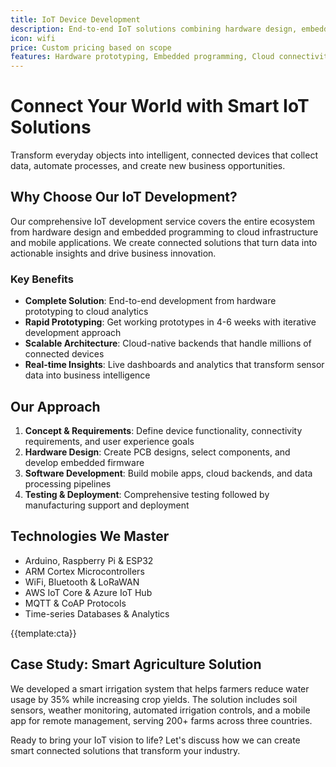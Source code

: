 ```yaml
---
title: IoT Device Development
description: End-to-end IoT solutions combining hardware design, embedded programming, cloud connectivity, and mobile applications for smart connected devices
icon: wifi
price: Custom pricing based on scope
features: Hardware prototyping, Embedded programming, Cloud connectivity, Mobile app integration, Sensor integration, Data analytics
---
```


# Connect Your World with Smart IoT Solutions

Transform everyday objects into intelligent, connected devices that collect data, automate processes, and create new business opportunities.

## Why Choose Our IoT Development?

Our comprehensive IoT development service covers the entire ecosystem from hardware design and embedded programming to cloud infrastructure and mobile applications. We create connected solutions that turn data into actionable insights and drive business innovation.

### Key Benefits

- **Complete Solution**: End-to-end development from hardware prototyping to cloud analytics
- **Rapid Prototyping**: Get working prototypes in 4-6 weeks with iterative development approach
- **Scalable Architecture**: Cloud-native backends that handle millions of connected devices
- **Real-time Insights**: Live dashboards and analytics that transform sensor data into business intelligence

## Our Approach

1. **Concept & Requirements**: Define device functionality, connectivity requirements, and user experience goals
2. **Hardware Design**: Create PCB designs, select components, and develop embedded firmware
3. **Software Development**: Build mobile apps, cloud backends, and data processing pipelines
4. **Testing & Deployment**: Comprehensive testing followed by manufacturing support and deployment

## Technologies We Master

- Arduino, Raspberry Pi & ESP32
- ARM Cortex Microcontrollers
- WiFi, Bluetooth & LoRaWAN
- AWS IoT Core & Azure IoT Hub
- MQTT & CoAP Protocols
- Time-series Databases & Analytics

{{template:cta}}

## Case Study: Smart Agriculture Solution

We developed a smart irrigation system that helps farmers reduce water usage by 35% while increasing crop yields. The solution includes soil sensors, weather monitoring, automated irrigation controls, and a mobile app for remote management, serving 200+ farms across three countries.

Ready to bring your IoT vision to life? Let's discuss how we can create smart connected solutions that transform your industry.
